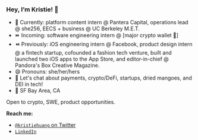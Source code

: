 ### Hey, I’m Kristie! 👋

- 🌱  Currently: platform content intern @ Pantera Capital, operations lead @ she256, EECS + business @ UC Berkeley M.E.T.
- ⏩ Incoming: software engineering intern @ [major crypto wallet 🤫]
- ⏪  Previously: iOS engineering intern @ Facebook, product design intern @ a fintech startup, cofounded a fashion tech venture, built and launched two iOS apps to the App Store, and editor-in-chief @ Pandora's Box Creative Magazine.
- 😄  Pronouns: she/her/hers
- 💬  Let's chat about payments, crypto/DeFi, startups, dried mangoes, and DEI in tech!
- 📍  SF Bay Area, CA

Open to crypto, SWE, product opportunities.

**Reach me:**
- [`@kristiehuang` on Twitter](https://twitter.com/kristiehuang)
- [`LinkedIn`](https://www.linkedin.com/in/kristie-huang/)

